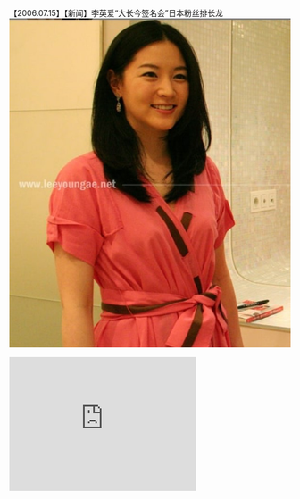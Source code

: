 【2006.07.15】【新闻】李英爱“大长今签名会”日本粉丝排长龙     
![pic](./1.jpg)      
<div class="embed-container">
  <iframe
      src="https://video.h5.weibo.cn/1034:4357128442604374/4357128934419687"
      width="335"
      height="240"
      frameborder="0"
      allowfullscreen="">
  </iframe>
</div>  

